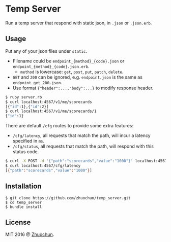 # Temp Server

Run a temp server that respond with static json, in `.json` or `.json.erb`.

## Usage

Put any of your json files under `static`.

- Filename could be `endpoint_{method}_{code}.json` or `endpoint_{method}_{code}.json.erb`.
  - `method` is lowercase: `get`, `post`, `put`, `patch`, `delete`.
- `GET` and `200` can be ignored, e.g. `endpoint.json` is the same as `endpoint_get_200.json`.
- Use format `{"header":...,"body":...}` to modify response header.

``` bash
$ ruby server.rb
$ curl localhost:4567/v1/me/scorecards
[{"id":1},{"id":2}]
$ curl localhost:4567/v1/me/scorecards/1
{"id":1}
```

There are default `/cfg` routes to provide some extra features:

- `/cfg/latency`, all requests that match the path, will incur a latency specified in `ms`.
- `/cfg/status`, all requests that match the path, will respond with this status code.

``` bash
$ curl -X POST -d '{"path":"scorecards","value":"1000"}' localhost:4567/cfg/latency
$ curl localhost:4567/cfg/latency
[{"path":"scorecards","value":"1000"}]
```

## Installation

```
$ git clone https://github.com/zhuochun/temp_server.git
$ cd temp_server
$ bundle install
```

## License

MIT 2016 @ [Zhuochun](https://github.com/zhuochun).
